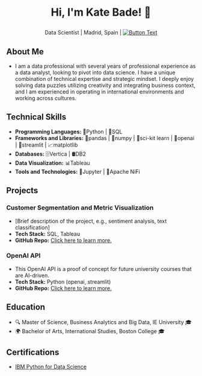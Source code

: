 # <p align="center">Hi, I'm Kate Bade! 👋
<p align="center">Data Scientist | Madrid, Spain | <a href="https://www.linkedin.com/in/katherinebade">
  <img src="https://img.shields.io/badge/LinkedIn-Connect-blue" alt="Button Text">
</a>
</p> 


## About Me
- I am a data professional with several years of professional experience as a data analyst, looking to pivot into data science. I have a unique combination of technical expertise and strategic mindset. I deeply enjoy solving data puzzles utilizing creativity and integrating business context, and I am experienced in operating in international environments and working across cultures. 

## Technical Skills
- **Programming Languages:** 🐍Python | 💽SQL
- **Frameworks and Libraries:** 🐼pandas | 🧮numpy | 🧠sci-kit learn | 🤖openai | 🎨streamlit | 📈matplotlib
- **Databases:** 🗄️Vertica | 🛢️DB2
- **Data Visualization:** 📊Tableau
- **Tools and Technologies:** 📒Jupyter | 🔄Apache NiFi

## Projects
### Customer Segmentation and Metric Visualization
- [Brief description of the project, e.g., sentiment analysis, text classification]
- **Tech Stack:** SQL, Tableau
- **GitHub Repo:** <a href="https://github.com/badek23/projects/tree/main/CustomerSegmentation">Click here to learn more.</a>
  
### OpenAI API
- This OpenAI API is a proof of concept for future university courses that are AI-driven.
- **Tech Stack:** Python (openai, streamlit)
- **GitHub Repo:** <a href="https://github.com/badek23/projects/tree/main/OpenAIAPI">Click here to learn more.</a>


## Education
- 🔍 Master of Science, Business Analytics and Big Data, IE University 🎓
- 🌍 Bachelor of Arts, International Studies, Boston College 🎓

## Certifications
- [IBM Python for Data Science](https://www.credly.com/badges/93cf8447-a7e3-423e-a2a6-83aa00cbbe58/public_url)


